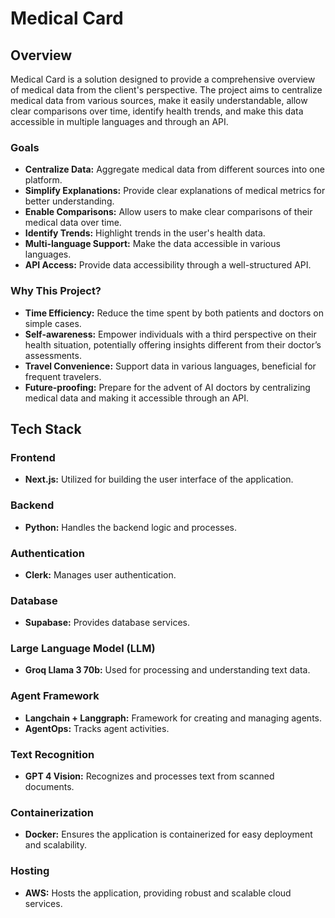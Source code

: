 # Medical Card

## Overview

Medical Card is a solution designed to provide a comprehensive overview of medical data from the client's perspective. The project aims to centralize medical data from various sources, make it easily understandable, allow clear comparisons over time, identify health trends, and make this data accessible in multiple languages and through an API.

### Goals

- **Centralize Data:** Aggregate medical data from different sources into one platform.
- **Simplify Explanations:** Provide clear explanations of medical metrics for better understanding.
- **Enable Comparisons:** Allow users to make clear comparisons of their medical data over time.
- **Identify Trends:** Highlight trends in the user's health data.
- **Multi-language Support:** Make the data accessible in various languages.
- **API Access:** Provide data accessibility through a well-structured API.

### Why This Project?

- **Time Efficiency:** Reduce the time spent by both patients and doctors on simple cases.
- **Self-awareness:** Empower individuals with a third perspective on their health situation, potentially offering insights different from their doctor’s assessments.
- **Travel Convenience:** Support data in various languages, beneficial for frequent travelers.
- **Future-proofing:** Prepare for the advent of AI doctors by centralizing medical data and making it accessible through an API.

## Tech Stack

### Frontend

- **Next.js:** Utilized for building the user interface of the application.

### Backend

- **Python:** Handles the backend logic and processes.

### Authentication

- **Clerk:** Manages user authentication.

### Database

- **Supabase:** Provides database services.

### Large Language Model (LLM)

- **Groq Llama 3 70b:** Used for processing and understanding text data.

### Agent Framework

- **Langchain + Langgraph:** Framework for creating and managing agents.
- **AgentOps:** Tracks agent activities.

### Text Recognition

- **GPT 4 Vision:** Recognizes and processes text from scanned documents.

### Containerization

- **Docker:** Ensures the application is containerized for easy deployment and scalability.

### Hosting

- **AWS:** Hosts the application, providing robust and scalable cloud services.

